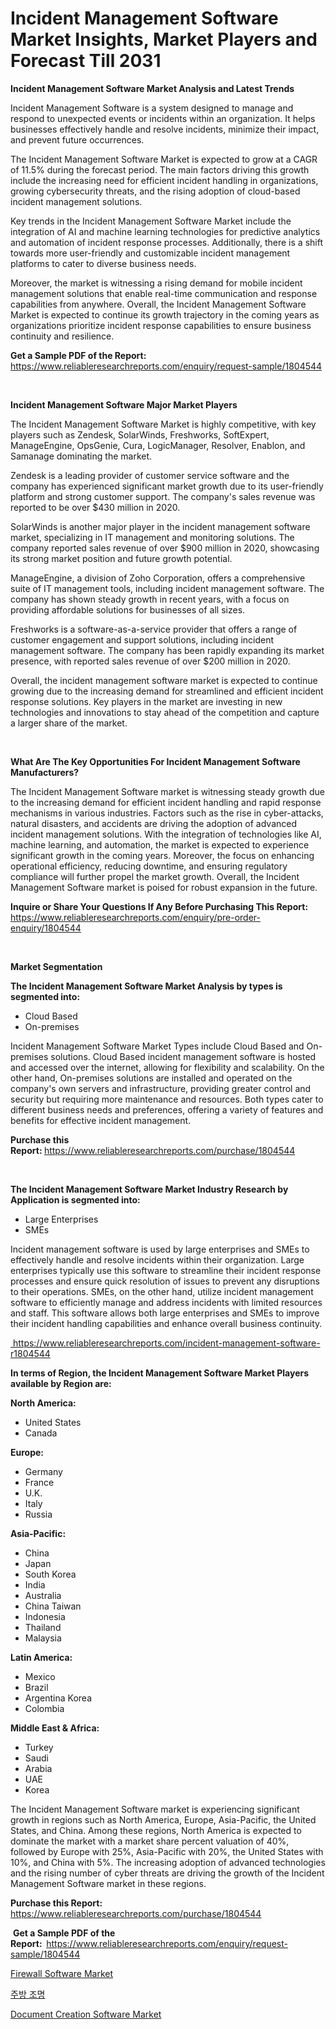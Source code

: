<p><h1>Incident Management Software Market Insights, Market Players and Forecast Till 2031</h1></p><p><strong>Incident Management Software Market Analysis and Latest Trends</strong></p>
<p><p>Incident Management Software is a system designed to manage and respond to unexpected events or incidents within an organization. It helps businesses effectively handle and resolve incidents, minimize their impact, and prevent future occurrences. </p><p>The Incident Management Software Market is expected to grow at a CAGR of 11.5% during the forecast period. The main factors driving this growth include the increasing need for efficient incident handling in organizations, growing cybersecurity threats, and the rising adoption of cloud-based incident management solutions. </p><p>Key trends in the Incident Management Software Market include the integration of AI and machine learning technologies for predictive analytics and automation of incident response processes. Additionally, there is a shift towards more user-friendly and customizable incident management platforms to cater to diverse business needs. </p><p>Moreover, the market is witnessing a rising demand for mobile incident management solutions that enable real-time communication and response capabilities from anywhere. Overall, the Incident Management Software Market is expected to continue its growth trajectory in the coming years as organizations prioritize incident response capabilities to ensure business continuity and resilience.</p></p>
<p><strong>Get a Sample PDF of the Report:&nbsp;</strong> <a href="https://www.reliableresearchreports.com/enquiry/request-sample/1804544">https://www.reliableresearchreports.com/enquiry/request-sample/1804544</a></p>
<p>&nbsp;</p>
<p><strong>Incident Management Software Major Market Players</strong></p>
<p><p>The Incident Management Software Market is highly competitive, with key players such as Zendesk, SolarWinds, Freshworks, SoftExpert, ManageEngine, OpsGenie, Cura, LogicManager, Resolver, Enablon, and Samanage dominating the market.</p><p>Zendesk is a leading provider of customer service software and the company has experienced significant market growth due to its user-friendly platform and strong customer support. The company's sales revenue was reported to be over $430 million in 2020.</p><p>SolarWinds is another major player in the incident management software market, specializing in IT management and monitoring solutions. The company reported sales revenue of over $900 million in 2020, showcasing its strong market position and future growth potential.</p><p>ManageEngine, a division of Zoho Corporation, offers a comprehensive suite of IT management tools, including incident management software. The company has shown steady growth in recent years, with a focus on providing affordable solutions for businesses of all sizes.</p><p>Freshworks is a software-as-a-service provider that offers a range of customer engagement and support solutions, including incident management software. The company has been rapidly expanding its market presence, with reported sales revenue of over $200 million in 2020.</p><p>Overall, the incident management software market is expected to continue growing due to the increasing demand for streamlined and efficient incident response solutions. Key players in the market are investing in new technologies and innovations to stay ahead of the competition and capture a larger share of the market.</p></p>
<p>&nbsp;</p>
<p><strong>What Are The Key Opportunities For Incident Management Software Manufacturers?</strong></p>
<p><p>The Incident Management Software market is witnessing steady growth due to the increasing demand for efficient incident handling and rapid response mechanisms in various industries. Factors such as the rise in cyber-attacks, natural disasters, and accidents are driving the adoption of advanced incident management solutions. With the integration of technologies like AI, machine learning, and automation, the market is expected to experience significant growth in the coming years. Moreover, the focus on enhancing operational efficiency, reducing downtime, and ensuring regulatory compliance will further propel the market growth. Overall, the Incident Management Software market is poised for robust expansion in the future.</p></p>
<p><strong>Inquire or Share Your Questions If Any Before Purchasing This Report:</strong> <a href="https://www.reliableresearchreports.com/enquiry/pre-order-enquiry/1804544">https://www.reliableresearchreports.com/enquiry/pre-order-enquiry/1804544</a></p>
<p>&nbsp;</p>
<p><strong>Market Segmentation</strong></p>
<p><strong>The Incident Management Software Market Analysis by types is segmented into:</strong></p>
<p><ul><li>Cloud Based</li><li>On-premises</li></ul></p>
<p><p>Incident Management Software Market Types include Cloud Based and On-premises solutions. Cloud Based incident management software is hosted and accessed over the internet, allowing for flexibility and scalability. On the other hand, On-premises solutions are installed and operated on the company's own servers and infrastructure, providing greater control and security but requiring more maintenance and resources. Both types cater to different business needs and preferences, offering a variety of features and benefits for effective incident management.</p></p>
<p><strong>Purchase this Report:&nbsp;</strong><a href="https://www.reliableresearchreports.com/purchase/1804544">https://www.reliableresearchreports.com/purchase/1804544</a></p>
<p>&nbsp;</p>
<p><strong>The Incident Management Software Market Industry Research by Application is segmented into:</strong></p>
<p><ul><li>Large Enterprises</li><li>SMEs</li></ul></p>
<p><p>Incident management software is used by large enterprises and SMEs to effectively handle and resolve incidents within their organization. Large enterprises typically use this software to streamline their incident response processes and ensure quick resolution of issues to prevent any disruptions to their operations. SMEs, on the other hand, utilize incident management software to efficiently manage and address incidents with limited resources and staff. This software allows both large enterprises and SMEs to improve their incident handling capabilities and enhance overall business continuity.</p></p>
<p><a href="https://www.reliableresearchreports.com/incident-management-software-r1804544">&nbsp;https://www.reliableresearchreports.com/incident-management-software-r1804544</a></p>
<p><strong>In terms of Region, the Incident Management Software Market Players available by Region are:</strong></p>
<p>
    <p> <strong> North America: </strong>
        <ul>
            <li>United States</li>
            <li>Canada</li>
        </ul>
        </p> 
    <p> <strong> Europe: </strong>
        <ul>
            <li>Germany</li>
            <li>France</li>
            <li>U.K.</li>
            <li>Italy</li>
            <li>Russia</li>
        </ul>
        </p> 
    <p> <strong> Asia-Pacific: </strong>
        <ul>
            <li>China</li>
            <li>Japan</li>
            <li>South Korea</li>
            <li>India</li>
            <li>Australia</li>
            <li>China Taiwan</li>
            <li>Indonesia</li>
            <li>Thailand</li>
            <li>Malaysia</li>
        </ul>
        </p> 
    <p> <strong> Latin America: </strong>
        <ul>
            <li>Mexico</li>
            <li>Brazil</li>
            <li>Argentina Korea</li>
            <li>Colombia</li>
        </ul>
        </p> 
    <p> <strong> Middle East & Africa: </strong>
        <ul>
            <li>Turkey</li>
            <li>Saudi</li>
            <li>Arabia</li>
            <li>UAE</li>
            <li>Korea</li>
        </ul>
    </p>
    </p>
<p><p>The Incident Management Software market is experiencing significant growth in regions such as North America, Europe, Asia-Pacific, the United States, and China. Among these regions, North America is expected to dominate the market with a market share percent valuation of 40%, followed by Europe with 25%, Asia-Pacific with 20%, the United States with 10%, and China with 5%. The increasing adoption of advanced technologies and the rising number of cyber threats are driving the growth of the Incident Management Software market in these regions.</p></p>
<p><strong>Purchase this Report: </strong><a href="https://www.reliableresearchreports.com/purchase/1804544">https://www.reliableresearchreports.com/purchase/1804544</a></p>
<p>&nbsp;<strong>Get a Sample PDF of the Report:&nbsp;&nbsp;</strong><a href="https://www.reliableresearchreports.com/enquiry/request-sample/1804544">https://www.reliableresearchreports.com/enquiry/request-sample/1804544</a></p>
<p><strong></strong></p>
<p><p><a href="https://github.com/JennyferFeil2023/Market-Research-Report-List-1/blob/main/firewall-software-market.md">Firewall Software Market</a></p><p><a href="https://github.com/garnett961902/Market-Research-Report-List-1/blob/main/223221858989.md">주방 조명</a></p><p><a href="https://github.com/RoccoManning/Market-Research-Report-List-5/blob/main/document-creation-software-market.md">Document Creation Software Market</a></p></p>